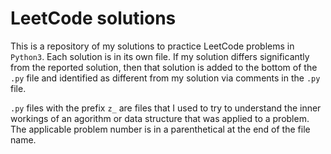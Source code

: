 # LeetCode solutions
This is a repository of my solutions to practice LeetCode problems in `Python3`. Each solution is in its own file. If my solution differs significantly from the reported solution, then that solution is added to the bottom of the `.py` file and identified as different from my solution via comments in the `.py` file.  

`.py` files with the prefix `z_` are files that I used to try to understand the inner workings of an agorithm or data structure that was applied to a problem. The applicable problem number is in a parenthetical at the end of the file name.